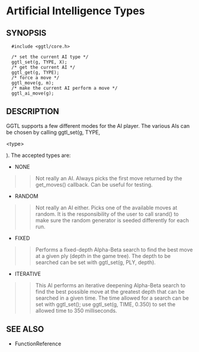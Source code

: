 # Artificial Intelligence Types #

## SYNOPSIS ##

```
  #include <ggtl/core.h>
  
  /* set the current AI type */
  ggtl_set(g, TYPE, X);
  /* get the current AI */
  ggtl_get(g, TYPE);
  /* force a move */
  ggtl_move(g, m);
  /* make the current AI perform a move */
  ggtl_ai_move(g);
```

## DESCRIPTION ##
GGTL supports a few different modes for the AI player. The various AIs can be chosen by calling ggtl\_set(g, TYPE, 

&lt;type&gt;

). The accepted types are:
  * NONE
> > Not really an AI. Always picks the first move returned by the get\_moves() callback. Can be useful for testing.
  * RANDOM
> > Not really an AI either. Picks one of the available moves at random. It is the responsibility of the user to call srand() to make sure the random generator is seeded differently for each run.
  * FIXED
> > Performs a fixed-depth Alpha-Beta search to find the best move at a given ply (depth in the game tree). The depth to be searched can be set with ggtl\_set(g, PLY, depth).
  * ITERATIVE
> > This AI performs an iterative deepening Alpha-Beta search to find the best possible move at the greatest depth that can be searched in a given time. The time allowed for a search can be set with ggtl\_set(); use ggtl\_set(g, TIME, 0.350) to set the allowed time to 350 milliseconds.


## SEE ALSO ##

  * FunctionReference